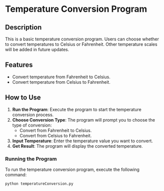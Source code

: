 # Temperature Conversion Program

## Description
This is a basic temperature conversion program. Users can choose whether to convert temperatures to Celsius or Fahrenheit. Other temperature scales will be added in future updates.

## Features
- Convert temperature from Fahrenheit to Celsius.
- Convert temperature from Celsius to Fahrenheit.

## How to Use
1. **Run the Program**: Execute the program to start the temperature conversion process.
2. **Choose Conversion Type**: The program will prompt you to choose the type of conversion:
   - Convert from Fahrenheit to Celsius.
   - Convert from Celsius to Fahrenheit.
3. **Input Temperature**: Enter the temperature value you want to convert.
4. **Get Result**: The program will display the converted temperature.

### Running the Program
To run the temperature conversion program, execute the following command:
```bash
python temperatureConversion.py
